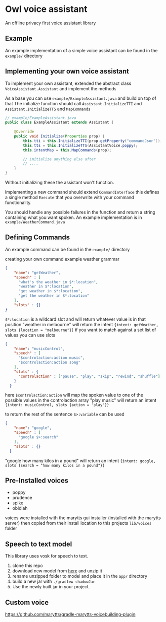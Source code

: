 # Owl voice assistant
An offline privacy first voice assistant library

## Example
An example implementation of a simple voice assistant can be found in the `example/` directory


## Implementing your own voice assistant
To implement your own assistant, extended the abstract class `VoiceAssistant.Assistant` and implement the methods

As a base you can use `example/ExampleAssistant.java` and build on top of that
The initialize function should call `Assistant.InitializeTTI` and `Assistant.InitializeTTS` and `MapCommands`
```java
// example/ExampleAssistant.java
public class ExampleAssistant extends Assistant {
    
    @Override
    public void Initialize(Properties prop) {
        this.tti = this.InitializeTTI(prop.getProperty("commandJson"));
        this.tts = this.InitializeTTS(AssistantVoice.poppy);
        this.intentMap = this.MapCommands(prop);

        // initialize anything else after
        // ....
    }
}
```
Without initializing these the assistant won't function.

Implementing a new command should extend `CommandInterface` this defines a single method `Execute` that you 
overwrite with your command functionality. 

You should handle any possible failures in the function and return a string containing what you want spoken.
An example implementation is in `example/WeatherCommand.java`



## Defining Commands

An example command can be found in the `example/` directory

creating your own command
example weather grammar
```json
{
    "name": "getWeather",
    "speech" : [
      "what's the weather in $*:location",
      "weather in $*:location",
      "get weather in $*:location",
      "get the weather in $*:location"
    ],
    "slots" : {}
}
```
`$*:location` is a wildcard slot and will return whatever value is in that position
"weather in melbourne" will return the intent `{intent: getWeather, slots {location = "melbourne"}}`
if you want to match against a set list of values you can use slots
```json
{
    "name": "musicControl",
    "speech" : [
      "$controlaction:action music",
      "$controlaction:action song"
    ],
    "slots" : {
      "controlaction" : ["pause", "play", "skip", "rewind", "shuffle"]
    }
  }
```
here `$controlaction:action` will map the spoken value to one of the possible values in the controlaction array
"play music" will return an intent `{intent: musicControl, slots {action = "play"}}`

to return the rest of the sentence `$>:variable` can be used
```json
{
    "name": "google",
    "speech" : [
      "google $>:search"
    ],
    "slots" : {}
  }
```
"google how many kilos in a pound" will return an intent `{intent: google, slots {search = "how many kilos in a pound"}}`

## Pre-Installed voices
- poppy
- prudence
- spike
- obidiah

voices were installed with the marytts gui installer (installed with the marytts server)
then copied from their install location to this projects `lib/voices` folder


## Speech to text model
This library uses vosk for speech to text.
1. clone this repo
2. download new model from [here](https://alphacephei.com/vosk/models) and unzip it
3. rename unzipped folder to model and place it in the `app/` directory
4. build a new jar with `./gradlew shadowJar`
5. Use the newly built jar in your project.


## Custom voice

https://github.com/marytts/gradle-marytts-voicebuilding-plugin
